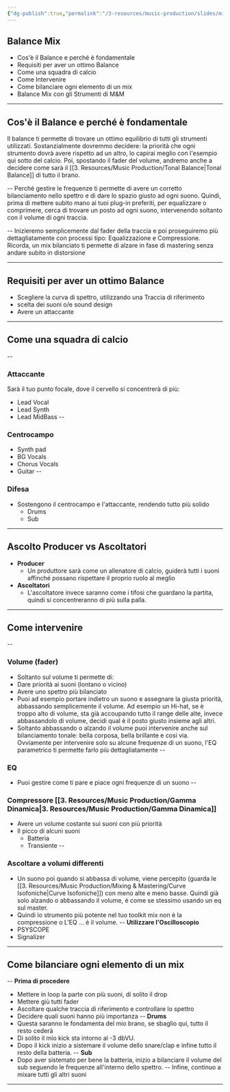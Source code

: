 ```yaml
---
{"dg-publish":true,"permalink":"/3-resources/music-production/slides/mixing-and-mastering/balance-mix-slide/"}
---
```



## Balance Mix
-   Cos'è il Balance e perché è fondamentale
-   Requisiti per aver un ottimo Balance
-   Come una squadra di calcio
-   Come Intervenire
-   Come bilanciare ogni elemento di un mix
-   Balance Mix con gli Strumenti di M&M

---
## Cos'è il Balance e perché è fondamentale
Il balance ti permette di trovare un ottimo equilibrio di tutti gli strumenti utilizzati.
Sostanzialmente dovremmo decidere: la priorità che ogni strumento dovrà avere rispetto ad un altro, lo capirai meglio con l'esempio qui sotto del calcio. Poi, spostando il fader del volume, andremo anche a decidere come sarà il [[3. Resources/Music Production/Tonal Balance\|Tonal Balance]] di tutto il brano. 

--
Perché gestire le frequenze ti permette di avere un corretto bilanciamento nello spettro e di dare lo spazio giusto ad ogni suono.
Quindi, prima di mettere subito mano ai tuoi plug-in preferiti, per equalizzare o comprimere, cerca di trovare un posto ad ogni suono, intervenendo soltanto con il volume di ogni traccia. 

--
Inizieremo semplicemente dal fader della traccia e poi proseguiremo più dettagliatamente con processi tipo: Equalizzazione e  Compressione.
Ricorda, un mix bilanciato ti permette di alzare in fase di mastering senza andare subito in distorsione

---

## Requisiti per aver un ottimo Balance
- Scegliere la curva di spettro, utilizzando una Traccia di riferimento
- scelta dei suoni o/e sound design
- Avere un attaccante
---


## Come una squadra di calcio
--
### Attaccante
Sarà il tuo punto focale, dove il cervello si concentrerà di più: 
- Lead Vocal
- Lead Synth
- Lead MidBass
--
### Centrocampo
- Synth pad
- BG Vocals
- Chorus Vocals
- Guitar
--
### Difesa
- Sostengono il centrocampo e l'attaccante, rendendo tutto più solido
	- Drums
	- Sub

---
## Ascolto Producer vs Ascoltatori
- **Producer**
	- Un produttore sarà come un allenatore di calcio, guiderà tutti i suoni affinché possano rispettare il proprio ruolo al meglio
- **Ascoltatori**
	- L'ascoltatore invece saranno come i tifosi che guardano la partita, quindi si concentreranno di più sulla palla.
---

## Come intervenire
--
### Volume (fader)
- Soltanto sul volume ti permette di:
- Dare priorità ai suoni (lontano o vicino)
- Avere uno spettro più bilanciato
- Puoi ad esempio portare indietro un suono e assegnare la giusta priorità, abbassando semplicemente il volume.
  Ad esempio un Hi-hat, se è troppo alto di volume, sta già accoupando tutto il range delle alte, invece abbassandolo di volume, decidi qual è il posto giusto insieme agli altri.
- Soltanto abbassando o alzando il volume puoi intervenire anche sul bilanciamento tonale: bella corposa, bella brillante e cosi via. Ovviamente per intervenire solo su alcune frequenze di un suono, l'EQ parametrico ti permette farlo più dettagliatamente
--
### EQ
- Puoi gestire come ti pare e piace ogni frequenze di un suono
--
### Compressore [[3. Resources/Music Production/Gamma Dinamica\|3. Resources/Music Production/Gamma Dinamica]]
- Avere un volume costante sui suoni con più priorità
- Il picco di alcuni suoni
	- Batteria
	- Transiente
--
### Ascoltare a volumi differenti
- Un suono poi quando si abbassa di volume, viene percepito (guarda le [[3. Resources/Music Production/Mixing & Mastering/Curve Isofoniche\|Curve Isofoniche]])  con meno alte e meno basse. Quindi già solo alzando o abbassando il volume, è come se stessimo usando un eq sul master.
- Quindi lo strumento più potente nel tuo toolkit mix non è la compressione o L'EQ ... è il volume.
--
**Utilizzare l'Oscilloscopio**
- PSYSCOPE
- Signalizer
---

## Come bilanciare ogni elemento di un mix
--
**Prima di procedere**
- Mettere in loop la parte con più suoni, di solito il drop
- Mettere giù tutti fader
- Ascoltare qualche traccia di riferimento e controllare lo spettro
- Decidere quali suoni hanno più importanza
--
**Drums**
- Questa saranno le fondamenta del mio brano, se sbaglio qui, tutto il resto cederà
- Di solito il mio kick sta intorno al -3 dbVU. 
- Dopo il kick inizio a sistemare il volume dello snare/clap e infine tutto il resto della batteria.
--
**Sub**
- Dopo aver sistemato per bene la batteria, inizio a bilanciare il volume del sub seguendo le frequenze all'interno dello spettro.
--
Infine, continuo a mixare tutti gli altri suoni 

---
